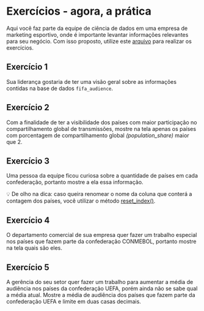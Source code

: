 Exercícios - agora, a prática
=============================

Aqui você faz parte da equipe de ciência de dados em uma empresa de marketing esportivo, onde é importante levantar informações relevantes para seu negócio. Com isso proposto, utilize este [arquivo](./data/fifa_audience.csv) para realizar os exercícios.

Exercício 1
-----------

Sua liderança gostaria de ter uma visão geral sobre as informações contidas na base de dados `fifa_audience`.

Exercício 2
-----------

Com a finalidade de ter a visibilidade dos países com maior participação no compartilhamento global de transmissões, mostre na tela apenas os países com porcentagem de compartilhamento global _(population\_share)_ maior que 2.

Exercício 3
-----------

Uma pessoa da equipe ficou curiosa sobre a quantidade de países em cada confederação, portanto mostre a ela essa informação.

💡 De olho na dica: caso queira renomear o nome da coluna que conterá a contagem dos países, você utilizar o método [reset\_index()](https://pandas.pydata.org/docs/reference/api/pandas.DataFrame.reset_index.html).

Exercício 4
-----------

O departamento comercial de sua empresa quer fazer um trabalho especial nos países que fazem parte da confederação CONMEBOL, portanto mostre na tela quais são eles.

Exercício 5
-----------

A gerência do seu setor quer fazer um trabalho para aumentar a média de audiência nos países da confederação UEFA, porém ainda não se sabe qual a média atual. Mostre a média de audiência dos países que fazem parte da confederação UEFA e limite em duas casas decimais.
